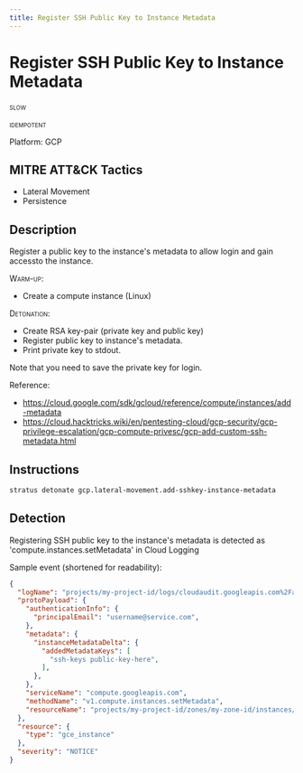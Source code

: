 ```yaml
---
title: Register SSH Public Key to Instance Metadata
---
```


# Register SSH Public Key to Instance Metadata

<span class="smallcaps w3-badge w3-orange w3-round w3-text-sand" title="This attack technique might be slow to warm up or detonate">slow</span> 

<span class="smallcaps w3-badge w3-blue w3-round w3-text-white" title="This attack technique can be detonated multiple times">idempotent</span> 

Platform: GCP

## MITRE ATT&CK Tactics


- Lateral Movement
- Persistence

## Description

Register a public key to the instance's metadata to allow login and gain accessto the instance.

<span style="font-variant: small-caps;">Warm-up</span>:

- Create a compute instance (Linux)

<span style="font-variant: small-caps;">Detonation</span>:

- Create RSA key-pair (private key and public key)
- Register public key to instance's metadata.
- Print private key to stdout. 

Note that you need to save the private key for login.

Reference:
- https://cloud.google.com/sdk/gcloud/reference/compute/instances/add-metadata
- https://cloud.hacktricks.wiki/en/pentesting-cloud/gcp-security/gcp-privilege-escalation/gcp-compute-privesc/gcp-add-custom-ssh-metadata.html



## Instructions

```bash title="Detonate with Stratus Red Team"
stratus detonate gcp.lateral-movement.add-sshkey-instance-metadata
```

## Detection


Registering SSH public key to the instance's metadata is detected as 'compute.instances.setMetadata' in Cloud Logging

Sample event (shortened for readability):

```json
{
  "logName": "projects/my-project-id/logs/cloudaudit.googleapis.com%2Factivity",
  "protoPayload": {
    "authenticationInfo": {
      "principalEmail": "username@service.com",
    },
    "metadata": {
      "instanceMetadataDelta": {
        "addedMetadataKeys": [
          "ssh-keys public-key-here",
        ],
      },
    },
	"serviceName": "compute.googleapis.com",
    "methodName": "v1.compute.instances.setMetadata",
    "resourceName": "projects/my-project-id/zones/my-zone-id/instances/my-instance-id",
  },
  "resource": {
    "type": "gce_instance"
  },
  "severity": "NOTICE"
}
```

